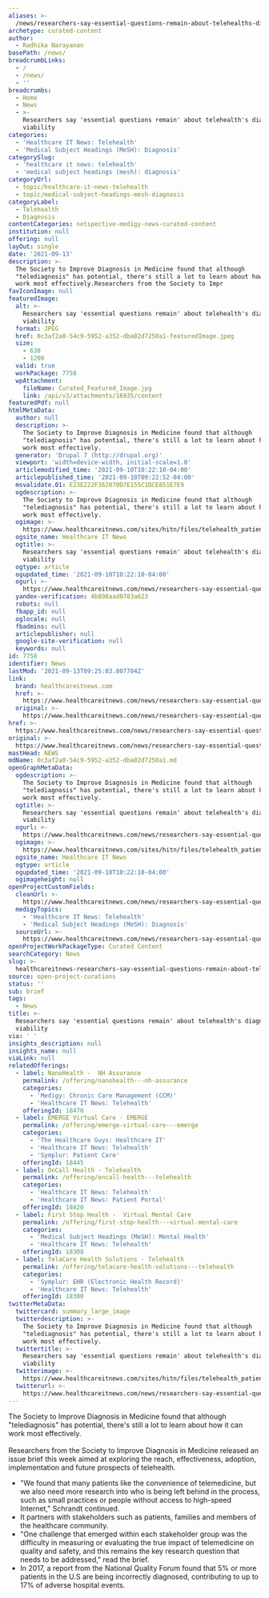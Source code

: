 ```yaml
---
aliases: >-
  /news/researchers-say-essential-questions-remain-about-telehealths-diagnostic-viability
archetype: curated-content
author:
  - Radhika Narayanan
basePath: /news/
breadcrumbLinks:
  - /
  - /news/
  - ''
breadcrumbs:
  - Home
  - News
  - >-
    Researchers say 'essential questions remain' about telehealth's diagnostic
    viability
categories:
  - 'Healthcare IT News: Telehealth'
  - 'Medical Subject Headings (MeSH): Diagnosis'
categorySlug:
  - 'healthcare it news: telehealth'
  - 'medical subject headings (mesh): diagnosis'
categoryUrl:
  - topic/healthcare-it-news-telehealth
  - topic/medical-subject-headings-mesh-diagnosis
categoryLabel:
  - Telehealth
  - Diagnosis
contentCategories: netspective-medigy-news-curated-content
institution: null
offering: null
layOut: single
date: '2021-09-13'
description: >-
  The Society to Improve Diagnosis in Medicine found that although
  "telediagnosis" has potential, there's still a lot to learn about how it can
  work most effectively.Researchers from the Society to Impr
favIconImage: null
featuredImage:
  alt: >-
    Researchers say 'essential questions remain' about telehealth's diagnostic
    viability
  format: JPEG
  href: 0c3af2a0-54c9-5952-a352-dba02d7250a1-featuredImage.jpeg
  size:
    - 630
    - 1200
  valid: true
  workPackage: 7758
  wpAttachment:
    fileName: Curated_Featured_Image.jpg
    link: /api/v3/attachments/16935/content
featuredPdf: null
htmlMetaData:
  author: null
  description: >-
    The Society to Improve Diagnosis in Medicine found that although
    "telediagnosis" has potential, there's still a lot to learn about how it can
    work most effectively.
  generator: 'Drupal 7 (http://drupal.org)'
  viewport: 'width=device-width, initial-scale=1.0'
  articlemodified_time: '2021-09-10T10:22:10-04:00'
  articlepublished_time: '2021-09-10T09:22:52-04:00'
  msvalidate.01: E23E222F362070D7E155C1DCE851E7E9
  ogdescription: >-
    The Society to Improve Diagnosis in Medicine found that although
    "telediagnosis" has potential, there's still a lot to learn about how it can
    work most effectively.
  ogimage: >-
    https://www.healthcareitnews.com/sites/hitn/files/telehealth_patient_1200%20%281%29.jpg
  ogsite_name: Healthcare IT News
  ogtitle: >-
    Researchers say 'essential questions remain' about telehealth's diagnostic
    viability
  ogtype: article
  ogupdated_time: '2021-09-10T10:22:10-04:00'
  ogurl: >-
    https://www.healthcareitnews.com/news/researchers-say-essential-questions-remain-about-telehealths-diagnostic-viability
  yandex-verification: 4b898aad0783a623
  robots: null
  fbapp_id: null
  oglocale: null
  fbadmins: null
  articlepublisher: null
  google-site-verification: null
  keywords: null
id: 7758
identifier: News
lastMod: '2021-09-13T09:25:03.807704Z'
link:
  brand: healthcareitnews.com
  href: >-
    https://www.healthcareitnews.com/news/researchers-say-essential-questions-remain-about-telehealths-diagnostic-viability
  original: >-
    https://www.healthcareitnews.com/news/researchers-say-essential-questions-remain-about-telehealths-diagnostic-viability
href: >-
  https://www.healthcareitnews.com/news/researchers-say-essential-questions-remain-about-telehealths-diagnostic-viability
original: >-
  https://www.healthcareitnews.com/news/researchers-say-essential-questions-remain-about-telehealths-diagnostic-viability
mastHead: NEWS
mdName: 0c3af2a0-54c9-5952-a352-dba02d7250a1.md
openGraphMetaData:
  ogdescription: >-
    The Society to Improve Diagnosis in Medicine found that although
    "telediagnosis" has potential, there's still a lot to learn about how it can
    work most effectively.
  ogtitle: >-
    Researchers say 'essential questions remain' about telehealth's diagnostic
    viability
  ogurl: >-
    https://www.healthcareitnews.com/news/researchers-say-essential-questions-remain-about-telehealths-diagnostic-viability
  ogimage: >-
    https://www.healthcareitnews.com/sites/hitn/files/telehealth_patient_1200%20%281%29.jpg
  ogsite_name: Healthcare IT News
  ogtype: article
  ogupdated_time: '2021-09-10T10:22:10-04:00'
  ogimageheight: null
openProjectCustomFields:
  cleanUrl: >-
    https://www.healthcareitnews.com/news/researchers-say-essential-questions-remain-about-telehealths-diagnostic-viability
  medigyTopics:
    - 'Healthcare IT News: Telehealth'
    - 'Medical Subject Headings (MeSH): Diagnosis'
  sourceUrl: >-
    https://www.healthcareitnews.com/news/researchers-say-essential-questions-remain-about-telehealths-diagnostic-viability
openProjectWorkPackageType: Curated Content
searchCategory: News
slug: >-
  healthcareitnews-researchers-say-essential-questions-remain-about-telehealths-diagnostic-viability
source: open-project-curations
status: ''
sub: brief
tags:
  - News
title: >-
  Researchers say 'essential questions remain' about telehealth's diagnostic
  viability
via: ' '
insights_description: null
insights_name: null
viaLink: null
relatedOfferings:
  - label: NanoHealth -  NH Assurance
    permalink: /offering/nanohealth---nh-assurance
    categories:
      - 'Medigy: Chronic Care Management (CCM)'
      - 'Healthcare IT News: Telehealth'
    offeringId: 18470
  - label: EMERGE Virtual Care - EMERGE
    permalink: /offering/emerge-virtual-care---emerge
    categories:
      - 'The Healthcare Guys: Healthcare IT'
      - 'Healthcare IT News: Telehealth'
      - 'Symplur: Patient Care'
    offeringId: 18445
  - label: OnCall Health - Telehealth
    permalink: /offering/oncall-health---telehealth
    categories:
      - 'Healthcare IT News: Telehealth'
      - 'Healthcare IT News: Patient Portal'
    offeringId: 18420
  - label: First Stop Health -  Virtual Mental Care
    permalink: /offering/first-stop-health---virtual-mental-care
    categories:
      - 'Medical Subject Headings (MeSH): Mental Health'
      - 'Healthcare IT News: Telehealth'
    offeringId: 18308
  - label: TelaCare Health Solutions - Telehealth
    permalink: /offering/telacare-health-solutions---telehealth
    categories:
      - 'Symplur: EHR (Electronic Health Record)'
      - 'Healthcare IT News: Telehealth'
    offeringId: 18300
twitterMetaData:
  twittercard: summary_large_image
  twitterdescription: >-
    The Society to Improve Diagnosis in Medicine found that although
    "telediagnosis" has potential, there's still a lot to learn about how it can
    work most effectively.
  twittertitle: >-
    Researchers say 'essential questions remain' about telehealth's diagnostic
    viability
  twitterimage: >-
    https://www.healthcareitnews.com/sites/hitn/files/telehealth_patient_1200%20%281%29.jpg
  twitterurl: >-
    https://www.healthcareitnews.com/news/researchers-say-essential-questions-remain-about-telehealths-diagnostic-viability
---
```

<p>The Society to Improve Diagnosis in Medicine found that although "telediagnosis" has potential, there's still a lot to learn about how it can work most effectively.<br><br>Researchers from the Society to Improve Diagnosis in Medicine released an issue brief this week aimed at exploring the reach, effectiveness, adoption, implementation and future prospects of telehealth.</p><ul><li>"We found that many patients like the convenience of telemedicine, but we also need more research into who is being left behind in the process, such as small practices or people without access to high-speed Internet," Schrandt continued.</li><li>It partners with stakeholders such as patients, families and members of the healthcare community.</li><li>"One challenge that emerged within each stakeholder group was the difficulty in measuring or evaluating the true impact of telemedicine on quality and safety, and this remains the key research question that needs to be addressed," read the brief.</li><li>In 2017, a report from the National Quality Forum found that 5% or more patients in the U.S are being incorrectly diagnosed, contributing to up to 17% of adverse hospital events.</li></ul>